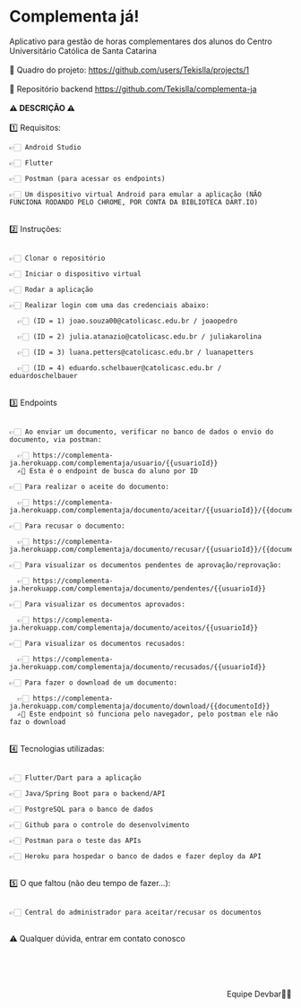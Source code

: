 # Complementa já!
Aplicativo para gestão de horas complementares dos alunos do Centro Universitário Católica de Santa Catarina
<br>
<br>
📄 Quadro do projeto: https://github.com/users/Tekislla/projects/1
<br>
<br>
🧠 Repositório backend https://github.com/Tekislla/complementa-ja
<br>
<br>
**⚠ DESCRIÇÃO ⚠**
<br>
<br>
1️⃣ Requisitos:

    👉🏻 Android Studio
  
    👉🏻 Flutter
  
    👉🏻 Postman (para acessar os endpoints)
    
    👉🏻 Um dispositivo virtual Android para emular a aplicação (NÃO FUNCIONA RODANDO PELO CHROME, POR CONTA DA BIBLIOTECA DART.IO)
<br>
2️⃣ Instruções:
<br>
<br>

    👉🏻 Clonar o repositório
    
    👉🏻 Iniciar o dispositivo virtual
    
    👉🏻 Rodar a aplicação
    
    👉🏻 Realizar login com uma das credenciais abaixo:
    
      👉🏻 (ID = 1) joao.souza00@catolicasc.edu.br / joaopedro 
      
      👉🏻 (ID = 2) julia.atanazio@catolicasc.edu.br / juliakarolina 
      
      👉🏻 (ID = 3) luana.petters@catolicasc.edu.br / luanapetters
      
      👉🏻 (ID = 4) eduardo.schelbauer@catolicasc.edu.br / eduardoschelbauer 
<br>
3️⃣ Endpoints
<br>
<br>

    👉🏻 Ao enviar um documento, verificar no banco de dados o envio do documento, via postman:
    
      👉🏻 https://complementa-ja.herokuapp.com/complementaja/usuario/{{usuarioId}}
      ✍🏻 Esta é o endpoint de busca do aluno por ID
      
    👉🏻 Para realizar o aceite do documento:
    
      👉🏻 https://complementa-ja.herokuapp.com/complementaja/documento/aceitar/{{usuarioId}}/{{documentoId}}
      
    👉🏻 Para recusar o documento:
    
      👉🏻 https://complementa-ja.herokuapp.com/complementaja/documento/recusar/{{usuarioId}}/{{documentoId}}
    
    👉🏻 Para visualizar os documentos pendentes de aprovação/reprovação:
    
      👉🏻 https://complementa-ja.herokuapp.com/complementaja/documento/pendentes/{{usuarioId}}
    
    👉🏻 Para visualizar os documentos aprovados:
    
      👉🏻 https://complementa-ja.herokuapp.com/complementaja/documento/aceitos/{{usuarioId}}
    
    👉🏻 Para visualizar os documentos recusados:
    
      👉🏻 https://complementa-ja.herokuapp.com/complementaja/documento/recusados/{{usuarioId}}
      
    👉🏻 Para fazer o download de um documento:
    
      👉🏻 https://complementa-ja.herokuapp.com/complementaja/documento/download/{{documentoId}}
      ✍🏻 Este endpoint só funciona pelo navegador, pelo postman ele não faz o download
<br>
4️⃣ Tecnologias utilizadas:
<br>
<br>

    👉🏻 Flutter/Dart para a aplicação
    
    👉🏻 Java/Spring Boot para o backend/API
    
    👉🏻 PostgreSQL para o banco de dados
    
    👉🏻 Github para o controle do desenvolvimento
    
    👉🏻 Postman para o teste das APIs
    
    👉🏻 Heroku para hospedar o banco de dados e fazer deploy da API
<br>
5️⃣ O que faltou (não deu tempo de fazer...):
<br>
<br>    

    👉🏻 Central do administrador para aceitar/recusar os documentos
<br>
⚠ Qualquer dúvida, entrar em contato conosco
<br>
<br>
<br>
<br>
<br>
<p align="right">Equipe Devbar✍🏻</p>
